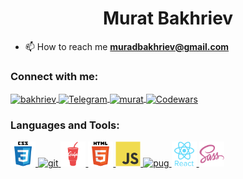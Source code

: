 <h1 align="center">Murat Bakhriev</h1>

- 📫 How to reach me **muradbakhriev@gmail.com**

<h3 align="left">Connect with me:</h3>
<p align="left">
    <a href="https://codepen.io/bakhriev" target="_blank">
        <img align="center" src="https://raw.githubusercontent.com/rahuldkjain/github-profile-readme-generator/master/src/images/icons/Social/codepen.svg" alt="bakhriev" height="30" width="40" />
    </a>
    <a href="https://t.me/nfithr" target="_blank">
        <img align="center" src="https://upload.wikimedia.org/wikipedia/commons/5/5a/Telegram_2019_simple_logo.svg" alt="Telegram" height="30" width="40" />
    </a>
    <a href="https://www.leetcode.com/murat" target="_blank">
        <img align="center" src="https://raw.githubusercontent.com/rahuldkjain/github-profile-readme-generator/master/src/images/icons/Social/leet-code.svg" alt="murat" height="30" width="40" />
    </a>
    <a href="https://www.codewars.com/users/Murat_Bakhriev" target="_blank">
        <img align="center" src="https://upload.wikimedia.org/wikipedia/commons/6/6b/Codewars_logo.png" alt="Codewars" height="30" width="40" />
    </a>
</p>

<h3 align="left">Languages and Tools:</h3>
<p align="left">
    <a href="https://www.w3schools.com/css/" target="_blank" rel="noreferrer"> 
        <img src="https://raw.githubusercontent.com/devicons/devicon/master/icons/css3/css3-original-wordmark.svg" alt="css3" width="40" height="40"/> 
    </a> 
    <a href="https://git-scm.com/" target="_blank" rel="noreferrer"> 
        <img src="https://www.vectorlogo.zone/logos/git-scm/git-scm-icon.svg" alt="git" width="40" height="40"/> 
    </a> 
    <a href="https://gulpjs.com" target="_blank" rel="noreferrer"> 
        <img src="https://raw.githubusercontent.com/devicons/devicon/master/icons/gulp/gulp-plain.svg" alt="gulp" width="40" height="40"/> 
    </a> 
    <a href="https://www.w3.org/html/" target="_blank" rel="noreferrer"> 
        <img src="https://raw.githubusercontent.com/devicons/devicon/master/icons/html5/html5-original-wordmark.svg" alt="html5" width="40" height="40"/> 
    </a> 
    <a href="https://developer.mozilla.org/en-US/docs/Web/JavaScript" target="_blank" rel="noreferrer"> 
        <img src="https://raw.githubusercontent.com/devicons/devicon/master/icons/javascript/javascript-original.svg" alt="javascript" width="40" height="40"/> 
    </a> 
    <a href="https://pugjs.org" target="_blank" rel="noreferrer"> 
        <img src="https://cdn.worldvectorlogo.com/logos/pug.svg" alt="pug" width="40" height="40"/> 
    </a> 
    <a href="https://reactjs.org/" target="_blank" rel="noreferrer"> 
        <img src="https://raw.githubusercontent.com/devicons/devicon/master/icons/react/react-original-wordmark.svg" alt="react" width="40" height="40"/> 
    </a> 
    <a href="https://sass-lang.com" target="_blank" rel="noreferrer"> 
        <img src="https://raw.githubusercontent.com/devicons/devicon/master/icons/sass/sass-original.svg" alt="sass" width="40" height="40"/> 
    </a> 
</p>

